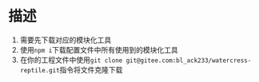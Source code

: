 # 描述
1. 需要先下载对应的模块化工具
2. 使用`npm i`下载配置文件中所有使用到的模块化工具
3. 在你的工程文件中使用`git clone git@gitee.com:bl_ack233/watercress-reptile.git`指令将文件克隆下载